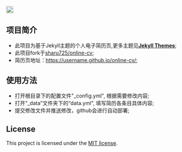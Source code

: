 <a href="https://jekyll-themes.com">
<img src="https://img.shields.io/badge/featured%20on-JT-red.svg" height="20" alt="Jekyll Themes Shield" >
</a>

## 项目简介
- 此项目为基于Jekyll主题的个人电子简历页,更多主题见[**Jekyll Themes**](http://jekyll-themes.com);
- 此项目fork于[sharu725/online-cv](https://github.com/sharu725/online-cv);
- 简历页地址：https://username.github.io/online-cv/;
## 使用方法
- 打开根目录下的配置文件"_config.yml", 根据需要修改内容;
- 打开“_data”文件夹下的“data.yml”, 填写简历各条目具体内容;
- 提交修改文件并推送修改，github会进行自动部署;
## License

This project is licensed under the [MIT license](LICENSE.txt).
